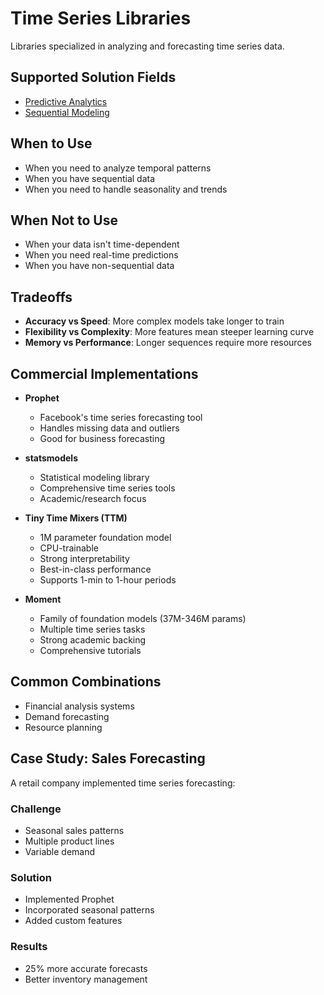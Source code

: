 # Time Series Libraries

Libraries specialized in analyzing and forecasting time series data.

## Supported Solution Fields

- [Predictive Analytics](../solutions/predictive-analytics)
- [Sequential Modeling](../solutions/sequential-modeling)

## When to Use

- When you need to analyze temporal patterns
- When you have sequential data
- When you need to handle seasonality and trends

## When Not to Use

- When your data isn't time-dependent
- When you need real-time predictions
- When you have non-sequential data

## Tradeoffs

- **Accuracy vs Speed**: More complex models take longer to train
- **Flexibility vs Complexity**: More features mean steeper learning curve
- **Memory vs Performance**: Longer sequences require more resources

## Commercial Implementations

- **Prophet**

  - Facebook's time series forecasting tool
  - Handles missing data and outliers
  - Good for business forecasting

- **statsmodels**

  - Statistical modeling library
  - Comprehensive time series tools
  - Academic/research focus

- **Tiny Time Mixers (TTM)**

  - 1M parameter foundation model
  - CPU-trainable
  - Strong interpretability
  - Best-in-class performance
  - Supports 1-min to 1-hour periods

- **Moment**
  - Family of foundation models (37M-346M params)
  - Multiple time series tasks
  - Strong academic backing
  - Comprehensive tutorials

## Common Combinations

- Financial analysis systems
- Demand forecasting
- Resource planning

## Case Study: Sales Forecasting

A retail company implemented time series forecasting:

### Challenge

- Seasonal sales patterns
- Multiple product lines
- Variable demand

### Solution

- Implemented Prophet
- Incorporated seasonal patterns
- Added custom features

### Results

- 25% more accurate forecasts
- Better inventory management
